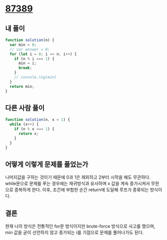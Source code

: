 # [87389](https://school.programmers.co.kr/learn/courses/30/lessons/87389)

## 내 풀이

```js
function solution(n) {
  var min = 0;
  // var answer = 0;
  for (let i = 0; i <= n; i++) {
    if (n % i === 1) {
      min = i;
      break;
    }
    // console.log(min)
  }
  return min;
}
```

## 다른 사람 풀이

```js
function solution(n, x = 1) {
  while (x++) {
    if (n % x === 1) {
      return x;
    }
  }
}
```

## 어떻게 이렇게 문제를 풀었는가

나머지값을 구하는 것이기 때문에 0과 1은 제외하고 2부터 시작을 해도 무관하다. while문으로 문제를 푸는 경우에는 재귀방식과 유사하며 x 값을 계속 증가시켜서 무한으로 증복하게 한다. 이후, 조건에 부합한 순간 return에 도달해 루프가 종류되는 방식이다.

## 결론

현재 나의 방식은 전통적인 for문 방식이지만 brute-force 방식으로 사고를 했으며, min 값을 굳이 선언하지 않고 증가되는 i를 기점으로 문제를 풀어나가도 된다.
